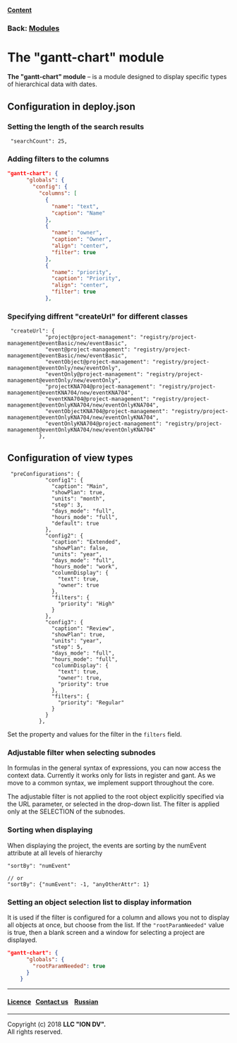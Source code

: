 #### [Content](/docs/en/index.md)

### Back: [Modules](modules.md)

# The "gantt-chart" module 

**The "gantt-chart" module** – is a module designed to display specific types of hierarchical data with dates.

## Configuration in deploy.json

### Setting the length of the search results

```
 "searchCount": 25,
```
### Adding filters to the columns

```json
"gantt-chart": {
      "globals": {
        "config": {
          "columns": [
            {
              "name": "text",
              "caption": "Name"
            },
            {
              "name": "owner",
              "caption": "Owner",
              "align": "center",
              "filter": true
            },
            {
              "name": "priority",
              "caption": "Priority",
              "align": "center",
              "filter": true
            },
```

### Specifying diffrent "createUrl" for different classes

```
 "createUrl": {
            "project@project-management": "registry/project-management@eventBasic/new/eventBasic",
            "event@project-management": "registry/project-management@eventBasic/new/eventBasic",
            "eventObject@project-management": "registry/project-management@eventOnly/new/eventOnly",
            "eventOnly@project-management": "registry/project-management@eventOnly/new/eventOnly",
            "projectKNA704@project-management": "registry/project-management@eventKNA704/new/eventKNA704",
            "eventKNA704@project-management": "registry/project-management@eventOnlyKNA704/new/eventOnlyKNA704",
            "eventObjectKNA704@project-management": "registry/project-management@eventOnlyKNA704/new/eventOnlyKNA704",
            "eventOnlyKNA704@project-management": "registry/project-management@eventOnlyKNA704/new/eventOnlyKNA704"
          },
```

## Configuration of view types

```
 "preConfigurations": {
            "config1": {
              "caption": "Main",
              "showPlan": true,
              "units": "month",
              "step": 3,
              "days_mode": "full",
              "hours_mode": "full",
              "default": true
            },
            "config2": {
              "caption": "Extended",
              "showPlan": false,
              "units": "year",
              "days_mode": "full",
              "hours_mode": "work",
              "columnDisplay": {
                "text": true,
                "owner": true
              },
              "filters": {
                "priority": "High"
              }
            },
            "config3": {
              "caption": "Review",
              "showPlan": true,
              "units": "year",
              "step": 5,
              "days_mode": "full",
              "hours_mode": "full",
              "columnDisplay": {
                "text": true,
                "owner": true,
                "priority": true
              },
              "filters": {
                "priority": "Regular"
              }
            }
          },
```

Set the property and values for the filter in the `filters` field.

### Adjustable filter when selecting subnodes

In formulas in the general syntax of expressions, you can now access the context data. Currently it works only for lists in register and gant. As we move to a common syntax, we implement support throughout the core.

The adjustable filter is not applied to the root object explicitly specified via the URL parameter, or selected in the drop-down list. The filter is applied only at the SELECTION of the subnodes.

### Sorting when displaying

When displaying the project, the events are sorting by the numEvent attribute at all levels of hierarchy

```
"sortBy": "numEvent"

// or
"sortBy": {"numEvent": -1, "anyOtherAttr": 1}
```

### Setting an object selection list to display information

It is used if the filter is configured for a column and allows you not to display all objects at once, but choose from the list. If the `"rootParamNeeded"` value is true, then a blank screen and a window for selecting a project are displayed.

```json
"gantt-chart": {
      "globals": {
        "rootParamNeeded": true
      }
    }
```

--------------------------------------------------------------------------  


 #### [Licence](/LICENSE)&ensp;  [Contact us](https://iondv.com/portal/contacts) &ensp;  [Russian](/docs/ru/3_modules_description/gantt_chart.md) &ensp;
<div><img src="https://mc.iondv.com/watch/local/docs/framework" style="position:absolute; left:-9999px;" height=1 width=1 alt="iondv metrics"></div>       



--------------------------------------------------------------------------  

Copyright (c) 2018 **LLC "ION DV".**   
All rights reserved. 
